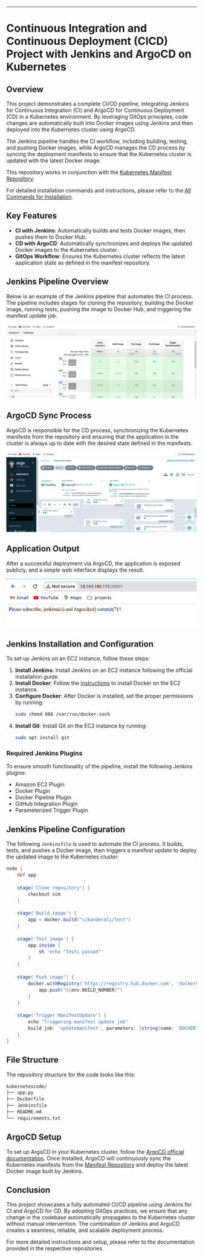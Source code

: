 
---

# Continuous Integration and Continuous Deployment (CICD) Project with Jenkins and ArgoCD on Kubernetes

## Overview
This project demonstrates a complete CI/CD pipeline, integrating Jenkins for Continuous Integration (CI) and ArgoCD for Continuous Deployment (CD) in a Kubernetes environment. By leveraging GitOps principles, code changes are automatically built into Docker images using Jenkins and then deployed into the Kubernetes cluster using ArgoCD.

The Jenkins pipeline handles the CI workflow, including building, testing, and pushing Docker images, while ArgoCD manages the CD process by syncing the deployment manifests to ensure that the Kubernetes cluster is updated with the latest Docker image.

This repository works in conjunction with the [Kubernetes Manifest Repository](https://github.com/SIKANDERKUMBHAR/kubernetesmanifest).

For detailed installation commands and instructions, please refer to the [All Commands for Installation](All-cmds/installations-cmds.md).

## Key Features
- **CI with Jenkins**: Automatically builds and tests Docker images, then pushes them to Docker Hub.
- **CD with ArgoCD**: Automatically synchronizes and deploys the updated Docker images to the Kubernetes cluster.
- **GitOps Workflow**: Ensures the Kubernetes cluster reflects the latest application state as defined in the manifest repository.

## Jenkins Pipeline Overview

Below is an example of the Jenkins pipeline that automates the CI process. The pipeline includes stages for cloning the repository, building the Docker image, running tests, pushing the image to Docker Hub, and triggering the manifest update job.

![Jenkins Pipeline](jenkins.png)

## ArgoCD Sync Process

ArgoCD is responsible for the CD process, synchronizing the Kubernetes manifests from the repository and ensuring that the application in the cluster is always up to date with the desired state defined in the manifests.

![ArgoCD Sync](argocd.png)

## Application Output

After a successful deployment via ArgoCD, the application is exposed publicly, and a simple web interface displays the result.

![Application Output](output.png)

## Jenkins Installation and Configuration

To set up Jenkins on an EC2 instance, follow these steps:

1. **Install Jenkins**: Install Jenkins on an EC2 instance following the official installation guide.
2. **Install Docker**: Follow the [instructions](https://serverfault.com/questions/836198/how-to-install-docker-on-aws-ec2-instance-with-ami-ce-ee-update) to install Docker on the EC2 instance.
3. **Configure Docker**: After Docker is installed, set the proper permissions by running:
   ```bash
   sudo chmod 666 /var/run/docker.sock
   ```
4. **Install Git**: Install Git on the EC2 instance by running:
   ```bash
   sudo apt install git
   ```

### Required Jenkins Plugins
To ensure smooth functionality of the pipeline, install the following Jenkins plugins:
- Amazon EC2 Plugin
- Docker Plugin
- Docker Pipeline Plugin
- GitHub Integration Plugin
- Parameterized Trigger Plugin

## Jenkins Pipeline Configuration

The following `Jenkinsfile` is used to automate the CI process. It builds, tests, and pushes a Docker image, then triggers a manifest update to deploy the updated image to the Kubernetes cluster:

```groovy
node {
    def app

    stage('Clone repository') {
        checkout scm
    }

    stage('Build image') {
        app = docker.build("sikanderali/test")
    }

    stage('Test image') {
        app.inside {
            sh 'echo "Tests passed"'
        }
    }

    stage('Push image') {
        docker.withRegistry('https://registry.hub.docker.com', 'dockerhub') {
            app.push("${env.BUILD_NUMBER}")
        }
    }

    stage('Trigger ManifestUpdate') {
        echo "Triggering manifest update job"
        build job: 'updatemanifest', parameters: [string(name: 'DOCKERTAG', value: env.BUILD_NUMBER)]
    }
}
```

## File Structure

The repository structure for the code looks like this:

```bash
kubernetescode/
├── app.py
├── Dockerfile
├── Jenkinsfile
├── README.md
└── requirements.txt
```

## ArgoCD Setup

To set up ArgoCD in your Kubernetes cluster, follow the [ArgoCD official documentation](https://argo-cd.readthedocs.io/en/stable/getting_started/). Once installed, ArgoCD will continuously sync the Kubernetes manifests from the [Manifest Repository](https://github.com/SIKANDERKUMBHAR/kubernetesmanifest) and deploy the latest Docker image built by Jenkins.

## Conclusion

This project showcases a fully automated CI/CD pipeline using Jenkins for CI and ArgoCD for CD. By adopting GitOps practices, we ensure that any change in the codebase automatically propagates to the Kubernetes cluster without manual intervention. The combination of Jenkins and ArgoCD creates a seamless, reliable, and scalable deployment process.

For more detailed instructions and setup, please refer to the documentation provided in the respective repositories.
